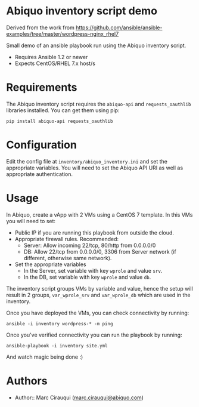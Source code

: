 # Abiquo inventory script demo

Derived from the work from https://github.com/ansible/ansible-examples/tree/master/wordpress-nginx_rhel7

Small demo of an ansible playbook run using the Abiquo inventory script.

- Requires Ansible 1.2 or newer
- Expects CentOS/RHEL 7.x host/s

# Requirements

The Abiquo inventory script requires the `abiquo-api` and `requests_oauthlib` libraries installed. You can get them using pip:

`pip install abiquo-api requests_oauthlib`

# Configuration

Edit the config file at `inventory/abiquo_inventory.ini` and set the appropriate variables. You will need to set the Abiquo API URI as well as appropriate authentication.

# Usage

In Abiquo, create a vApp with 2 VMs using a CentOS 7 template. In this VMs you will need to set:

- Public IP if you are running this playbook from outside the cloud.
- Appropriate firewall rules. Recommended:
	- Server: Allow incoming 22/tcp, 80/http from 0.0.0.0/0
	- DB: Allow 22/tcp from 0.0.0.0/0, 3306 from Server network (if different, otherwise same network).
- Set the appropriate variables
	- In the Server, set variable with key `wprole` and value `srv`.
	- In the DB, set variable with key `wprole` and value `db`.

The inventory script groups VMs by variable and value, hence the setup will result in 2 groups, `var_wprole_srv` and `var_wprole_db` which are used in the inventory.

Once you have deployed the VMs, you can check connectivity by running:

`ansible -i inventory wordpress-* -m ping`

Once you've verified connectivity you can run the playbook by running:

`ansible-playbook -i inventory site.yml`

And watch magic being done :)

# Authors

* Author:: Marc Cirauqui (marc.cirauqui@abiquo.com)
